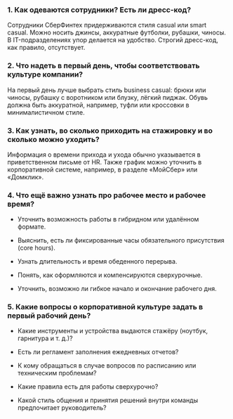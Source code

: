 ### 1. **Как одеваются сотрудники? Есть ли дресс-код?**

Сотрудники СберФинтех придерживаются стиля casual или smart casual. Можно носить джинсы, аккуратные футболки, рубашки, чиносы. В IT-подразделениях упор делается на удобство. Строгий дресс-код, как правило, отсутствует.

### 2. **Что надеть в первый день, чтобы соответствовать культуре компании?**

На первый день лучше выбрать стиль business casual: брюки или чиносы, рубашку с воротником или блузку, лёгкий пиджак. Обувь должна быть аккуратной, например, туфли или кроссовки в минималистичном стиле.


### 3. **Как узнать, во сколько приходить на стажировку и во сколько можно уходить?**

Информация о времени прихода и ухода обычно указывается в приветственном письме от HR. Также график можно уточнить в корпоративной системе, например, в разделе «МойСбер» или «Домклик».

### 4. **Что ещё важно узнать про рабочее место и рабочее время?**

- Уточнить возможность работы в гибридном или удалённом формате.

- Выяснить, есть ли фиксированные часы обязательного присутствия (core hours).

- Узнать длительность и время обеденного перерыва.

- Понять, как оформляются и компенсируются сверхурочные.

- Уточнить, возможно ли гибкое начало и окончание рабочего дня.


### 5. **Какие вопросы о корпоративной культуре задать в первый рабочий день?**

- Какие инструменты и устройства выдаются стажёру (ноутбук, гарнитура и т. д.)?

- Есть ли регламент заполнения ежедневных отчетов?

- К кому обращаться в случае вопросов по расписанию или техническим проблемам?

- Какие правила есть для работы сверхурочно?

- Какой стиль общения и принятия решений внутри команды предпочитает руководитель?